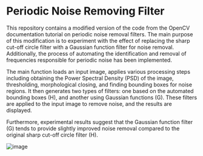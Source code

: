 # Periodic Noise Removing Filter

This repository contains a modified version of the code from the OpenCV documentation tutorial on periodic noise removal filters. The main purpose of this modification is to experiment with the effect of replacing the sharp cut-off circle filter with a Gaussian function filter for noise removal. Additionally, the process of automating the identification and removal of frequencies responsible for periodic noise has been implemented.

The main function loads an input image, applies various processing steps including obtaining the Power Spectral Density (PSD) of the image, thresholding, morphological closing, and finding bounding boxes for noise regions. It then generates two types of filters: one based on the automated bounding boxes (H), and another using Gaussian functions (G). These filters are applied to the input image to remove noise, and the results are displayed.

Furthermore, experimental results suggest that the Gaussian function filter (G) tends to provide slightly improved noise removal compared to the original sharp cut-off circle filter (H).

![image](https://github.com/kamil-janusz-kalinowski/Periodic-Noise-Removing-Filter/assets/143912944/1ec574f7-cde1-44d3-a636-548dc2aa6b16)
